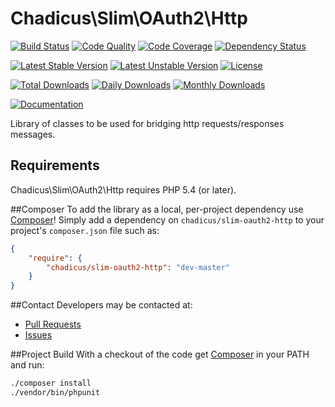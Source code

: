 # Chadicus\Slim\OAuth2\Http

[![Build Status](https://travis-ci.org/chadicus/slim-oauth2-http.svg?branch=master)](https://travis-ci.org/chadicus/slim-oauth2-http)
[![Code Quality](https://scrutinizer-ci.com/g/chadicus/slim-oauth2-http/badges/quality-score.png?b=master)](https://scrutinizer-ci.com/g/chadicus/slim-oauth2-http/?branch=master)
[![Code Coverage](https://coveralls.io/repos/github/chadicus/slim-oauth2-http/badge.svg?branch=master)](https://coveralls.io/github/chadicus/slim-oauth2-http?branch=master)
[![Dependency Status](https://www.versioneye.com/user/projects/55b9070f65376200200012d8/badge.svg?style=flat)](https://www.versioneye.com/user/projects/55b9070f65376200200012d8)

[![Latest Stable Version](https://poser.pugx.org/chadicus/slim-oauth2-http/v/stable)](https://packagist.org/packages/chadicus/slim-oauth2-http)
[![Latest Unstable Version](https://poser.pugx.org/chadicus/slim-oauth2-http/v/unstable)](https://packagist.org/packages/chadicus/slim-oauth2-http)
[![License](https://poser.pugx.org/chadicus/slim-oauth2-http/license)](https://packagist.org/packages/chadicus/slim-oauth2-http)

[![Total Downloads](https://poser.pugx.org/chadicus/slim-oauth2-http/downloads)](https://packagist.org/packages/chadicus/slim-oauth2-http)
[![Daily Downloads](https://poser.pugx.org/chadicus/slim-oauth2-http/d/daily)](https://packagist.org/packages/chadicus/slim-oauth2-http)
[![Monthly Downloads](https://poser.pugx.org/chadicus/slim-oauth2-http/d/monthly)](https://packagist.org/packages/chadicus/slim-oauth2-http)

[![Documentation](https://img.shields.io/badge/reference-phpdoc-blue.svg?style=flat)](http://pholiophp.org/chadicus/slim-oauth2-http)

Library of classes to be used for bridging http requests/responses messages.

## Requirements

Chadicus\Slim\OAuth2\Http requires PHP 5.4 (or later).

##Composer
To add the library as a local, per-project dependency use [Composer](http://getcomposer.org)! Simply add a dependency on
`chadicus/slim-oauth2-http` to your project's `composer.json` file such as:

```json
{
    "require": {
        "chadicus/slim-oauth2-http": "dev-master"
    }
}
```

##Contact
Developers may be contacted at:

 * [Pull Requests](https://github.com/chadicus/slim-oauth2-http/pulls)
 * [Issues](https://github.com/chadicus/slim-oauth2-http/issues)

##Project Build
With a checkout of the code get [Composer](http://getcomposer.org) in your PATH and run:

```sh
./composer install
./vendor/bin/phpunit

